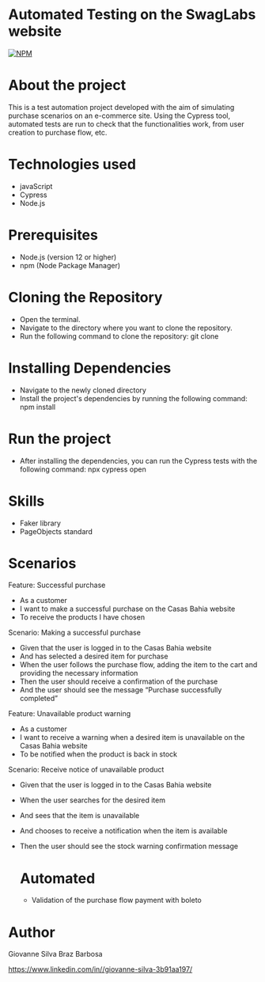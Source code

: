 # Automated Testing on the SwagLabs website
[![NPM](https://img.shields.io/npm/l/react)](https://github.com/GiovanneSilva/testVia/blob/main/LICENSE) 

# About the project

This is a test automation project developed with the aim of simulating purchase scenarios on an e-commerce site. Using the Cypress tool, automated tests are run to check that the functionalities work, from user creation to purchase flow, etc.

# Technologies used
- javaScript
- Cypress
- Node.js
  
# Prerequisites
- Node.js (version 12 or higher)
- npm (Node Package Manager)
  
# Cloning the Repository
- Open the terminal.
- Navigate to the directory where you want to clone the repository.
- Run the following command to clone the repository: git clone

# Installing Dependencies
- Navigate to the newly cloned directory
- Install the project's dependencies by running the following command: npm install

# Run the project
- After installing the dependencies, you can run the Cypress tests with the following command: npx cypress open

# Skills
- Faker library
- PageObjects standard 

# Scenarios

Feature: Successful purchase
  - As a customer
  - I want to make a successful purchase on the Casas Bahia website
  - To receive the products I have chosen

Scenario: Making a successful purchase
- Given that the user is logged in to the Casas Bahia website
- And has selected a desired item for purchase
- When the user follows the purchase flow, adding the item to the cart and providing the necessary information
- Then the user should receive a confirmation of the purchase
- And the user should see the message “Purchase successfully completed”

Feature: Unavailable product warning
  - As a customer
  - I want to receive a warning when a desired item is unavailable on the Casas Bahia website
  - To be notified when the product is back in stock

  Scenario: Receive notice of unavailable product
- Given that the user is logged in to the Casas Bahia website
- When the user searches for the desired item
- And sees that the item is unavailable
- And chooses to receive a notification when the item is available
- Then the user should see the stock warning confirmation message

  # Automated
  - Validation of the purchase flow payment with boleto


# Author

Giovanne Silva Braz Barbosa

https://www.linkedin.com/in//giovanne-silva-3b91aa197/
